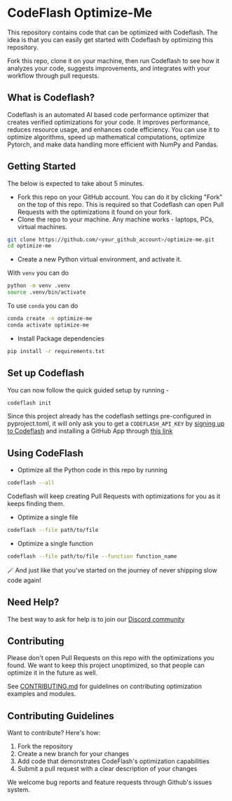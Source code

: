 # CodeFlash Optimize-Me 

This repository contains code that can be optimized with Codeflash. The idea is that you can easily get started with Codeflash by optimizing this repository.

Fork this repo, clone it on your machine, then run Codeflash to see how it analyzes your code, suggests improvements, and integrates with your workflow through pull requests.

## What is Codeflash?

Codeflash is an automated AI based code performance optimizer that creates verified optimizations for your code. It improves performance, reduces resource usage, and enhances code efficiency. You can use it to optimize algorithms, speed up mathematical computations, optimize Pytorch, and make data handling more efficient with NumPy and Pandas.

## Getting Started

The below is expected to take about 5 minutes.

- Fork this repo on your GitHub account. You can do it by clicking "Fork" on the top of this repo. This is required so that Codeflash can open Pull Requests with the optimizations it found on your fork.
- Clone the repo to your machine. Any machine works - laptops, PCs, virtual machines.

```bash
git clone https://github.com/<your_github_account>/optimize-me.git
cd optimize-me
```
- Create a new Python virtual environment, and activate it.
  
With `venv` you can do
```bash
python -m venv .venv
source .venv/bin/activate
```

To use `conda` you can do
```bash
conda create -n optimize-me
conda activate optimize-me
```

- Install Package dependencies
```bash
pip install -r requirements.txt
```

## Set up Codeflash

You can now follow the quick guided setup by running -
```bash
codeflash init
```
Since this project already has the codeflash settings pre-configured in pyproject.toml, it will only ask you to get a `CODEFLASH_API_KEY` by [signing up to Codeflash](https://app.codeflash.ai/login) and installing a GitHub App through [this link](https://github.com/apps/codeflash-ai/installations/select_target)

## Using CodeFlash

- Optimize all the Python code in this repo by running

```bash
codeflash --all
```
Codeflash will keep creating Pull Requests with optimizations for you as it keeps finding them.

- Optimize a single file

```bash
codeflash --file path/to/file
```

- Optimize a single function

```bash
codeflash --file path/to/file --function function_name
```

🪄 And just like that you've started on the journey of never shipping slow code again!

## Need Help?

The best way to ask for help is to join our [Discord community](https://www.codeflash.ai/discord)

## Contributing

Please don't open Pull Requests on this repo with the optimizations you found. We want to keep this project unoptimized, so that people can optimize it in the future as well.

See [CONTRIBUTING.md](CONTRIBUTING.md) for guidelines on contributing optimization examples and modules.

## Contributing Guidelines

Want to contribute? Here's how:

1. Fork the repository
2. Create a new branch for your changes
3. Add code that demonstrates CodeFlash's optimization capabilities
4. Submit a pull request with a clear description of your changes

We welcome bug reports and feature requests through Github's issues system.
